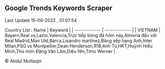 

## Google Trends Keywords Scraper 
 
Last Update 15-08-2022 , 01:07:54

Country List :
 Name  | Keyword |
| ------------- | ------------- |
| VIETNAM | Bayern,Real vs,Lazio,Valencia,Trực tiếp bóng đá hôm nay,Almería đấu với Real Madrid,Man Utd,Barca,Lisandro martínez,Bảng xếp hạng Anh,Inter Milan,PSG vs Montpellier,Dean Henderson,R18,Anh Tú,HKT,Huỳnh Hiểu Minh,Thủ môn Đặng Văn Lâm,Diệu Nhi,Timo Werner |



© Abdul Muttaqin 
